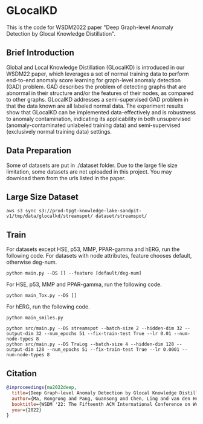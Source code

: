 # GLocalKD
This is the code for WSDM2022 paper "Deep Graph-level Anomaly Detection by Glocal Knowledge Distillation".

## Brief Introduction
Global and Local Knowledge Distillation (GLocalKD) is introduced in our WSDM22 paper, which leverages a set of normal training data to perform end-to-end anomaly score learning for graph-level anomaly detection (GAD) problem. GAD describes the problem of detecting graphs that are abnormal in their structure and/or the features of their nodes, as compared to other graphs. GLocalKD addresses a semi-supervised GAD problem in that the data known are all labeled normal data. The experiment results show that  GLocalKD can be implemented data-effectively and is robustness to anomaly contamination, indicating its applicability in both unsupervised (anomaly-contaminated unlabeled training data) and semi-supervised (exclusively normal training data) settings.

## Data Preparation

Some of datasets are put in ./dataset folder. Due to the large file size limitation, some datasets are not uploaded in this project. You may download them from the urls listed in the paper.

## Large Size Dataset
```shell
aws s3 sync s3://prod-tpgt-knowledge-lake-sandpit-v1/tmp/data/glocalkd/streamspot/ dataset/streamspot/
```
## Train

For datasets except HSE, p53, MMP, PPAR-gamma and hERG, run the following code. For datasets with node attributes, feature chooses default, otherwise deg-num.
```shell
python main.py --DS [] --feature [default/deg-num]
```

For HSE, p53, MMP and PPAR-gamma, run the following code.
```shell
python main_Tox.py --DS []
```

For hERG, run the following code.
```shell
python main_smiles.py
```

```
python src/main.py --DS streamspot --batch-size 2 --hidden-dim 32 --output-dim 32 --num_epochs 51 --fix-train-test True --lr 0.01 --num-node-types 8
python src/main.py --DS TraLog --batch-size 4 --hidden-dim 128 --output-dim 128 --num_epochs 51 --fix-train-test True --lr 0.0001 --num-node-types 8
```


## Citation
```bibtex
@inproceedings{ma2022deep,
  title={Deep Graph-level Anomaly Detection by Glocal Knowledge Distillation},
  author={Ma, Rongrong and Pang, Guansong and Chen, Ling and van den Hengel, Anton},
  booktitle={WSDM '22: The Fifteenth ACM International Conference on Web Search and Data Mining},
  year={2022}
}
```
